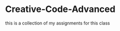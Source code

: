 Creative-Code-Advanced
======================

this is a collection of my assignments for this class
